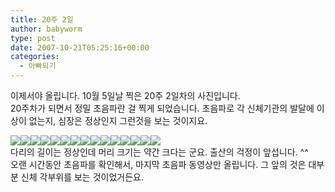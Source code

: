 ```yaml
---
title: 20주 2일
author: babyworm
type: post
date: 2007-10-21T05:25:16+00:00
categories:
  - 아빠되기
---
```

이제서야 올립니다. 10월 5일날 찍은 20주 2일차의 사진입니다.<br>
20주차가 되면서 정밀 초음파란 걸 찍게 되었습니다. 초음파로 각 신체기관의 발달에 이상이 없는지, 심장은 정상인지 그런것을 보는 것이지요. 

<img decoding="async" src="https://i0.wp.com/babyworm.net/wordpress/wp-content/uploads/1/dk9.jpg?w=400" class="aligncenter" data-recalc-dims="1" /><img decoding="async" src="https://i0.wp.com/babyworm.net/wordpress/wp-content/uploads/1/ck5.jpg?w=400" class="aligncenter" data-recalc-dims="1" /><img decoding="async" src="https://i0.wp.com/babyworm.net/wordpress/wp-content/uploads/1/dk11.jpg?w=400" class="aligncenter" data-recalc-dims="1" /><img decoding="async" src="https://i0.wp.com/babyworm.net/wordpress/wp-content/uploads/1/dk12.jpg?w=400" class="aligncenter" data-recalc-dims="1" /><img decoding="async" src="https://i0.wp.com/babyworm.net/wordpress/wp-content/uploads/1/dk13.jpg?w=400" class="aligncenter" data-recalc-dims="1" /><img decoding="async" src="https://i0.wp.com/babyworm.net/wordpress/wp-content/uploads/1/dk14.jpg?w=400" class="aligncenter" data-recalc-dims="1" /><img decoding="async" src="https://i0.wp.com/babyworm.net/wordpress/wp-content/uploads/1/ck6.jpg?w=400" class="aligncenter" data-recalc-dims="1" /><img decoding="async" src="https://i0.wp.com/babyworm.net/wordpress/wp-content/uploads/1/ck7.jpg?w=400" class="aligncenter" data-recalc-dims="1" /><img decoding="async" src="https://i0.wp.com/babyworm.net/wordpress/wp-content/uploads/1/ck8.jpg?w=400" class="aligncenter" data-recalc-dims="1" /><img decoding="async" src="https://i0.wp.com/babyworm.net/wordpress/wp-content/uploads/1/ck9.jpg?w=400" class="aligncenter" data-recalc-dims="1" /><img decoding="async" src="https://i0.wp.com/babyworm.net/wordpress/wp-content/uploads/1/ck10.jpg?w=400" class="aligncenter" data-recalc-dims="1" /><img decoding="async" src="https://i0.wp.com/babyworm.net/wordpress/wp-content/uploads/1/dk15.jpg?w=400" class="aligncenter" data-recalc-dims="1" /><img decoding="async" src="https://i0.wp.com/babyworm.net/wordpress/wp-content/uploads/1/ck11.jpg?w=400" class="aligncenter" data-recalc-dims="1" /><img decoding="async" src="https://i0.wp.com/babyworm.net/wordpress/wp-content/uploads/1/dk16.jpg?w=400" class="aligncenter" data-recalc-dims="1" /><img decoding="async" src="https://i0.wp.com/babyworm.net/wordpress/wp-content/uploads/1/ck4.jpg?w=400" class="aligncenter" data-recalc-dims="1" /><br>
다리의 길이는 정상인데 머리 크기는 약간 크다는 군요. 출산의 걱정이 앞섭니다. ^^<br>
오랜 시간동안 초음파를 확인해서, 마지막 초음파 동영상만 올립니다. 그 앞의 것은 대부분 신체 각부위를 보는 것이었거든요. 

<DIV align=center></DIV>
